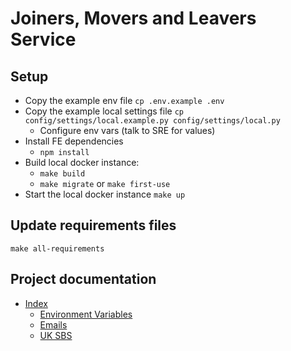 # Joiners, Movers and Leavers Service

## Setup

- Copy the example env file `cp .env.example .env`
- Copy the example local settings file `cp config/settings/local.example.py config/settings/local.py`
    - Configure env vars (talk to SRE for values)
- Install FE dependencies
    - `npm install` 
- Build local docker instance:
    - `make build`
    - `make migrate` or `make first-use` 
- Start the local docker instance `make up`

## Update requirements files

`make all-requirements`

## Project documentation
- [Index](/docs/index.md)
    - [Environment Variables](/docs/environment-variables.md)
    - [Emails](/docs/emails.md)
    - [UK SBS](/docs/uksbs.md)